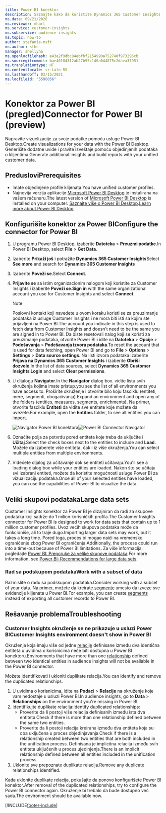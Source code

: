```yaml
---
title: Power BI konektor
description: Saznajte kako da koristite Dynamics 365 Customer Insights konektor u usluzi Power BI.
ms.date: 09/21/2020
ms.reviewer: mhart
ms.service: customer-insights
ms.subservice: audience-insights
ms.topic: how-to
author: stefanie-msft
ms.author: sthe
manager: shellyha
ms.openlocfilehash: e43e2f9dbc84ebfbf2154990a752740f973296cb
ms.sourcegitcommit: bae40184312ab27b95c140a044875c2daea37951
ms.translationtype: HT
ms.contentlocale: sr-Latn-RS
ms.lasthandoff: 03/15/2021
ms.locfileid: "5596056"
---
```

# <a name="connector-for-power-bi-preview"></a><span data-ttu-id="a063f-103">Konektor za Power BI (pregled)</span><span class="sxs-lookup"><span data-stu-id="a063f-103">Connector for Power BI (preview)</span></span>

<span data-ttu-id="a063f-104">Napravite vizuelizacije za svoje podatke pomoću usluge Power BI Desktop.</span><span class="sxs-lookup"><span data-stu-id="a063f-104">Create visualizations for your data with the Power BI Desktop.</span></span> <span data-ttu-id="a063f-105">Generišite dodatne uvide i pravite izveštaje pomoću objedinjenih podataka o klijentima.</span><span class="sxs-lookup"><span data-stu-id="a063f-105">Generate additional insights and build reports with your unified customer data.</span></span>

## <a name="prerequisites"></a><span data-ttu-id="a063f-106">Preduslovi</span><span class="sxs-lookup"><span data-stu-id="a063f-106">Prerequisites</span></span>

- <span data-ttu-id="a063f-107">Imate objedinjene profile klijenata.</span><span class="sxs-lookup"><span data-stu-id="a063f-107">You have unified customer profiles.</span></span>
- <span data-ttu-id="a063f-108">Najnovija verzija aplikacije [Microsoft Power BI Desktop](https://powerbi.microsoft.com/desktop/) je instalirana na vašem računaru.</span><span class="sxs-lookup"><span data-stu-id="a063f-108">The latest version of [Microsoft Power BI Desktop](https://powerbi.microsoft.com/desktop/) is installed on your computer.</span></span> <span data-ttu-id="a063f-109">[Saznajte više o Power BI Desktop](/power-bi/desktop-what-is-desktop).</span><span class="sxs-lookup"><span data-stu-id="a063f-109">[Learn more about Power BI Desktop](/power-bi/desktop-what-is-desktop).</span></span>

## <a name="configure-the-connector-for-power-bi"></a><span data-ttu-id="a063f-110">Konfigurišite konektor za Power BI</span><span class="sxs-lookup"><span data-stu-id="a063f-110">Configure the connector for Power BI</span></span>

1. <span data-ttu-id="a063f-111">U programu Power BI Desktop, izaberite **Datoteka** > **Preuzmi podatke**.</span><span class="sxs-lookup"><span data-stu-id="a063f-111">In Power BI Desktop, select **File** > **Get Data**.</span></span>

1. <span data-ttu-id="a063f-112">Izaberite **Prikaži još** i potražite **Dynamics 365 Customer Insights**</span><span class="sxs-lookup"><span data-stu-id="a063f-112">Select **See more** and search for **Dynamics 365 Customer Insights**</span></span>

1. <span data-ttu-id="a063f-113">Izaberite **Poveži se**.</span><span class="sxs-lookup"><span data-stu-id="a063f-113">Select **Connect**.</span></span>

1. <span data-ttu-id="a063f-114">**Prijavite se** sa istim organizacionim nalogom koji koristite za Customer Insights i izaberite **Poveži se**.</span><span class="sxs-lookup"><span data-stu-id="a063f-114">**Sign in** with the same organizational account you use for Customer Insights and select **Connect**.</span></span>
   > [!NOTE]
   > <span data-ttu-id="a063f-115">Poslovni kontakt koji navedete u ovom koraku koristi se za preuzimanje podataka iz usluge Customer Insights i ne mora biti isti sa kojim ste prijavljeni na Power BI.</span><span class="sxs-lookup"><span data-stu-id="a063f-115">The account you indicate in this step is used to fetch data from Customer Insights and doesn't need to be the same you are signed in to Power BI.</span></span> <span data-ttu-id="a063f-116">Da biste resetovali nalog koji se koristi za preuzimanje podataka, otvorite Power BI i idite na **Datoteka** > **Opcije** > **Podešavanja** > **Podešavanja izvora podataka**.</span><span class="sxs-lookup"><span data-stu-id="a063f-116">To reset the account that is used for data fetching, open Power BI and go to **File** > **Options** > **Settings** > **Data source settings**.</span></span> <span data-ttu-id="a063f-117">Na listi izvora podataka izaberite **Prijava na Dynamics 365 Customer Insights** i izaberite **Obriši dozvole**.</span><span class="sxs-lookup"><span data-stu-id="a063f-117">In the list of data sources, select **Dynamics 365 Customer Insights Login** and select **Clear permissions**.</span></span>  

1. <span data-ttu-id="a063f-118">U dijalogu **Navigator**.</span><span class="sxs-lookup"><span data-stu-id="a063f-118">In the **Navigator** dialog box.</span></span> <span data-ttu-id="a063f-119">vidite listu svih okruženja kojima imate pristup.</span><span class="sxs-lookup"><span data-stu-id="a063f-119">you see the list of all environments you have access to.</span></span> <span data-ttu-id="a063f-120">Proširite okruženje i otvorite bilo koju fasciklu (entiteti, mere, segmenti, obogaćivanja).</span><span class="sxs-lookup"><span data-stu-id="a063f-120">Expand an environment and open any of the folders (entities, measures, segments, enrichments).</span></span> <span data-ttu-id="a063f-121">Na primer, otvorite fasciklu **Entiteti** da vidite sve entitete koje možete da uvezete.</span><span class="sxs-lookup"><span data-stu-id="a063f-121">For example, open the **Entities** folder, to see all entities you can import.</span></span>

   <span data-ttu-id="a063f-122">![Navigator Power BI konektora](media/power-bi-navigator.png "Navigator Power BI konektora")</span><span class="sxs-lookup"><span data-stu-id="a063f-122">![Power BI Connector Navigator](media/power-bi-navigator.png "Power BI Connector Navigator")</span></span>

1. <span data-ttu-id="a063f-123">Označite polja za potvrdu pored entiteta koje treba da uključite i **Učitaj**.</span><span class="sxs-lookup"><span data-stu-id="a063f-123">Select the check boxes next to the entities to include and **Load**.</span></span> <span data-ttu-id="a063f-124">Možete da izaberete više entiteta, čak i iz više okruženja.</span><span class="sxs-lookup"><span data-stu-id="a063f-124">You can select multiple entities from multiple environments.</span></span>

1. <span data-ttu-id="a063f-125">Videćete dijalog za učitavanje dok se entiteti učitavaju.</span><span class="sxs-lookup"><span data-stu-id="a063f-125">You'll see a loading dialog box while your entities are loaded.</span></span> <span data-ttu-id="a063f-126">Nakon što se učitaju svi izabrani entiteti, možete da koristite mogućnosti usluge Power BI za vizualizaciju podataka.</span><span class="sxs-lookup"><span data-stu-id="a063f-126">Once all of your selected entities have loaded, you can use the capabilities of Power BI to visualize the data.</span></span>

## <a name="large-data-sets"></a><span data-ttu-id="a063f-127">Veliki skupovi podataka</span><span class="sxs-lookup"><span data-stu-id="a063f-127">Large data sets</span></span>

<span data-ttu-id="a063f-128">Customer Insights konektor za Power BI je dizajniran da radi za skupove podataka koji sadrže do 1 milion korisničkih profila.</span><span class="sxs-lookup"><span data-stu-id="a063f-128">The Customer Insights connector for Power BI is designed to work for data sets that contain up to 1 million customer profiles.</span></span> <span data-ttu-id="a063f-129">Uvoz većih skupova podataka može da funkcioniše, ali to traje dugo.</span><span class="sxs-lookup"><span data-stu-id="a063f-129">Importing larger data sets may work, but it takes a long time.</span></span> <span data-ttu-id="a063f-130">Pored toga, proces bi mogao naići na vremensko ograničenje zbog Power BI ograničenja.</span><span class="sxs-lookup"><span data-stu-id="a063f-130">Additionally, the process could run into a time-out because of Power BI limitations.</span></span> <span data-ttu-id="a063f-131">Za više informacija, pogledajte [Power BI: Preporuke za velike skupove podataka](/power-bi/admin/service-premium-what-is#large-datasets).</span><span class="sxs-lookup"><span data-stu-id="a063f-131">For more information, see [Power BI: Recommendations for large data sets](/power-bi/admin/service-premium-what-is#large-datasets).</span></span> 

### <a name="work-with-a-subset-of-data"></a><span data-ttu-id="a063f-132">Rad sa podskupom podataka</span><span class="sxs-lookup"><span data-stu-id="a063f-132">Work with a subset of data</span></span>

<span data-ttu-id="a063f-133">Razmislite o radu sa podskupom podataka.</span><span class="sxs-lookup"><span data-stu-id="a063f-133">Consider working with a subset of your data.</span></span> <span data-ttu-id="a063f-134">Na primer, možete da kreirate[ segmente](segments.md) umesto da izveze sve evidencije klijenata u Power BI.</span><span class="sxs-lookup"><span data-stu-id="a063f-134">For example, you can create [segments](segments.md) instead of exporting all customer records to Power BI.</span></span>

## <a name="troubleshooting"></a><span data-ttu-id="a063f-135">Rešavanje problema</span><span class="sxs-lookup"><span data-stu-id="a063f-135">Troubleshooting</span></span>

### <a name="customer-insights-environment-doesnt-show-in-power-bi"></a><span data-ttu-id="a063f-136">Customer Insights okruženje se ne prikazuje u usluzi Power BI</span><span class="sxs-lookup"><span data-stu-id="a063f-136">Customer Insights environment doesn't show in Power BI</span></span>

<span data-ttu-id="a063f-137">Okruženja koja imaju više od jedne [relacije](relationships.md) definisane između dva identična entiteta u uvidima o korisnicima neće biti dostupna u Power BI konektoru.</span><span class="sxs-lookup"><span data-stu-id="a063f-137">Environments that have more than one [relationship](relationships.md) defined between two identical entities in audience insights will not be available in the Power BI connector.</span></span>

<span data-ttu-id="a063f-138">Možete identifikovati i ukloniti duplikate relacija.</span><span class="sxs-lookup"><span data-stu-id="a063f-138">You can identify and remove the duplicated relationships.</span></span>

1. <span data-ttu-id="a063f-139">U uvidima o korisnicima, idite na **Podaci** > **Relacije** na okruženje koje vam nedostaje u usluzi Power BI.</span><span class="sxs-lookup"><span data-stu-id="a063f-139">In audience insights, go to **Data** > **Relationships** on the environment you're missing in Power BI.</span></span>
2. <span data-ttu-id="a063f-140">Identifikujte duplikate relacija:</span><span class="sxs-lookup"><span data-stu-id="a063f-140">Identify duplicated relationships:</span></span>
   - <span data-ttu-id="a063f-141">Proverite da li postoji više relacija definisanih između ista dva entiteta.</span><span class="sxs-lookup"><span data-stu-id="a063f-141">Check if there is more than one relationship defined between the same two entities.</span></span>
   - <span data-ttu-id="a063f-142">Proverite da li postoji relacija kreirana između dva entiteta koja su oba uključena u proces objedinjavanja.</span><span class="sxs-lookup"><span data-stu-id="a063f-142">Check if there is a relationship created between two entities that are both included in the unification process.</span></span> <span data-ttu-id="a063f-143">Definisana je implicitna relacija između svih entiteta uključenih u proces ujedinjenja.</span><span class="sxs-lookup"><span data-stu-id="a063f-143">There is an implicit relationship defined between all entities included in the unification process.</span></span>
3. <span data-ttu-id="a063f-144">Uklonite sve prepoznate duplikate relacija.</span><span class="sxs-lookup"><span data-stu-id="a063f-144">Remove any duplicate relationships identified.</span></span>

<span data-ttu-id="a063f-145">Kada uklonite duplikate relacija, pokušajte da ponovo konfigurišete Power BI konektor.</span><span class="sxs-lookup"><span data-stu-id="a063f-145">After removal of the duplicated relationships, try to configure the Power BI connector again.</span></span> <span data-ttu-id="a063f-146">Okruženje bi trebalo da bude dostupno već sada.</span><span class="sxs-lookup"><span data-stu-id="a063f-146">The environment should be available now.</span></span>

[!INCLUDE[footer-include](../includes/footer-banner.md)]
